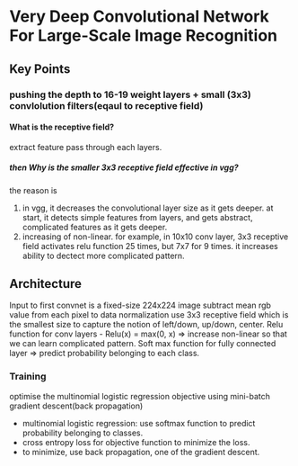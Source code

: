 # Very Deep Convolutional Network For Large-Scale Image Recognition

## Key Points
### pushing the depth to 16-19 weight layers + small (3x3) convlolution filters(eqaul to receptive field)

#### What is the receptive field?
extract feature pass through each layers.
##### then Why is the smaller 3x3 receptive field effective in vgg?
the reason is 
1. in vgg, it decreases the convolutional layer size as it gets deeper. at start, it detects simple features from layers, and gets abstract, complicated features as it gets deeper.
2. increasing of non-linear. for example, in 10x10 conv layer, 3x3 receptive field activates relu function 25 times, but 7x7 for 9 times. it increases ability to dectect more complicated pattern. 



## Architecture
Input to first convnet is a fixed-size 224x224 image
subtract mean rgb value from each pixel to data normalization
use 3x3 receptive field which is the smallest size to capture the notion of left/down, up/down, center.
Relu function for conv layers - Relu(x) = max(0, x) => increase non-linear so that we can learn complicated pattern.
Soft max function for fully connected layer => predict probability belonging to each class.


### Training
optimise the multinomial logistic regression objective using mini-batch gradient descent(back propagation)
* multinomial logistic regression: use softmax function to predict probability belonging to classes.
* cross entropy loss for objective function to minimize the loss.
* to minimize, use back propagation, one of the gradient descent.
